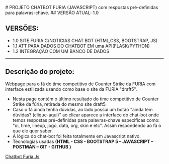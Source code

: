 <div>
# PROJETO CHATBOT FURIA (JAVASCRIPT) com respostas pré-definidas para palavras-chave.
## VERSÃO ATUAL: 1.0
      
<h2> VERSÕES: </h2>
<ul>
      <li>1.0 SITE FURIA C/NOTICIAS CHAT BOT (HTML,CSS, BOOTSTRAP, JS)</li>
      <li>1.1 ATT PARA DADOS DO CHATBOT EM uma API(FLASK/PYTHON) </li>
      <li>1.2 INTEGRAÇÃO COM UM BANCO DE DADOS</li>
</ul>  

<hr> 
</div>

<div>
<h2>Descrição do projeto: </h2>

Webpage para o fã do time competitivo de Counter Strike da FURIA com interface estilizada usando como base o site da FURIA "draft5".  
- Nesta page contém o último resultado do time competitivo de Counter Strike da fúria, retirada do mesmo site draft5.
- Caso o fã ainda tenha dúvidas, ao lado possuí um botão "ainda tem dúvidas? (clique-aqui)" ao clicar aparece a interface do chat-bot onde temos respostas pré-definidas para palavras-chave especificas como: "oi, time, lineup, jogo, data, org, 
skin e etc". Assim respondendo ao fã o que ele quer saber.
- A lógica do chat-bot foi feita totalmente em Javascript nativo. 
- Tecnologias usadas <strong>(HTML - CSS - BOOTSTRAP 5 – JAVASCRIPT – POSTMAN – GIT - GITHUB )</strong>

<a href="https://furia-chatbot-js.vercel.app/">Chatbot Furia Js</a>
</div>


